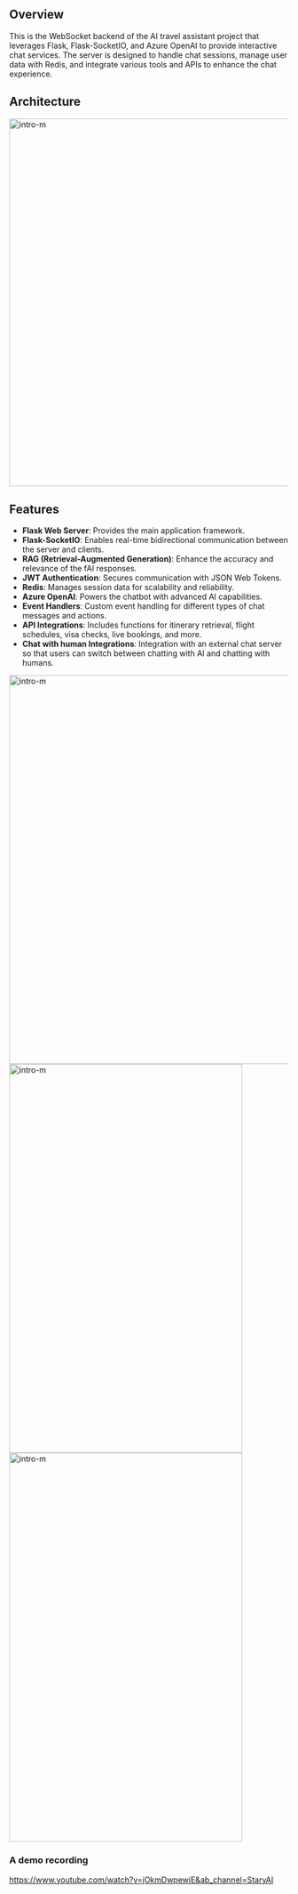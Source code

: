 ## Overview

This is the WebSocket backend of the AI travel assistant project that leverages Flask, Flask-SocketIO, and Azure OpenAI to provide interactive chat services. The server is designed to handle chat sessions, manage user data with Redis, and integrate various tools and APIs to enhance the chat experience.

## Architecture
<img width="882" height="662" alt="intro-m" src="https://github.com/yuguangdang/ai-travel-assistant-frontend/assets/55920971/32ec8ed4-f30a-43d7-8d72-cbde5081475d">


## Features

- **Flask Web Server**: Provides the main application framework.
- **Flask-SocketIO**: Enables real-time bidirectional communication between the server and clients.
- **RAG (Retrieval-Augmented Generation)**: Enhance the accuracy and relevance of the fAI responses.
- **JWT Authentication**: Secures communication with JSON Web Tokens.
- **Redis**: Manages session data for scalability and reliability.
- **Azure OpenAI**: Powers the chatbot with advanced AI capabilities.
- **Event Handlers**: Custom event handling for different types of chat messages and actions.
- **API Integrations**: Includes functions for itinerary retrieval, flight schedules, visa checks, live bookings, and more.
- **Chat with human Integrations**: Integration with an external chat server so that users can switch between chatting with AI and chatting with humans.

<img width="862" height="700" alt="intro-m" src="https://github.com/yuguangdang/ai-travel-assistant-frontend/assets/55920971/c22cedfa-74cd-461c-95d2-65d5c5a37c77">
<div>
   <img width="420" height="700" alt="intro-m" src="https://github.com/yuguangdang/ai-travel-assistant-frontend/assets/55920971/72757398-f3bf-4155-bc7a-fa14f5255294">
   <img width="420" height="700" alt="intro-m" src="https://github.com/yuguangdang/ai-travel-assistant-frontend/assets/55920971/597ed74e-2908-44c2-b899-961f6a2fb64c">
</div>

### A demo recording
https://www.youtube.com/watch?v=jOkmDwpewiE&ab_channel=StaryAI
